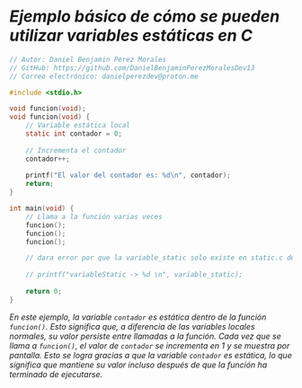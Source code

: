 <!-- Autor: Daniel Benjamin Perez Morales -->
<!-- GitHub: https://github.com/DanielBenjaminPerezMoralesDev13 -->
<!-- Gitlab: https://gitlab.com/DanielBenjaminPerezMoralesDev13 -->
<!-- Correo electrónico: danielperezdev@proton.me -->
# ***Ejemplo básico de cómo se pueden utilizar variables estáticas en C***

```c
// Autor: Daniel Benjamin Perez Morales
// GitHub: https://github.com/DanielBenjaminPerezMoralesDev13
// Correo electrónico: danielperezdev@proton.me

#include <stdio.h>

void funcion(void);
void funcion(void) {
    // Variable estática local
    static int contador = 0;
    
    // Incrementa el contador
    contador++;
    
    printf("El valor del contador es: %d\n", contador);
    return;
}

int main(void) {
    // Llama a la función varias veces
    funcion();
    funcion();
    funcion();

    // dara error por que la variable_static solo existe en static.c descomentar para verificar
    
    // printf("variableStatic -> %d \n", variable_static);
    
    return 0;
}
```

*En este ejemplo, la variable `contador` es estática dentro de la función `funcion()`. Esto significa que, a diferencia de las variables locales normales, su valor persiste entre llamadas a la función. Cada vez que se llama a `funcion()`, el valor de `contador` se incrementa en 1 y se muestra por pantalla. Esto se logra gracias a que la variable `contador` es estática, lo que significa que mantiene su valor incluso después de que la función ha terminado de ejecutarse.*
